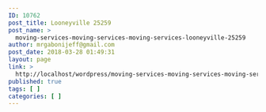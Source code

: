 ```yaml
---
ID: 10762
post_title: Looneyville 25259
post_name: >
  moving-services-moving-services-moving-services-looneyville-25259
author: mrgabonijeff@gmail.com
post_date: 2018-03-28 01:49:31
layout: page
link: >
  http://localhost/wordpress/moving-services-moving-services-moving-services-looneyville-25259/
published: true
tags: [ ]
categories: [ ]
---
```

